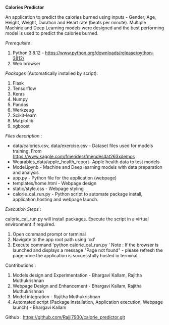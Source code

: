 **Calories Predictor**

An application to predict the calories burned using inputs - Gender, Age, Height, Weight, Duration and Heart rate (beats per minute). 
Multiple Machine and Deep Learning models were designed and the best performing model is used to predict the calories burned.

_Prerequisite_ :
1. Python 3.8.12 - https://www.python.org/downloads/release/python-3812/
2. Web browser

_Packages_ (Automatically installed by script):
1. Flask
2. Tensorflow
3. Keras
4. Numpy
5. Pandas
6. Werkzeug
7. Scikit-learn
8. Matplotlib
9. xgboost

_Files description_ :
- data/calories.csv, data/exercise.csv - Dataset files used for models training. From https://www.kaggle.com/fmendes/fmendesdat263xdemos
- Wearables_data/apple_health_report- Apple health data to test models
- Model.ipynb - Machine and Deep learning models with data preparation and analysis
- app.py - Python file for the application (webpage)
- templates/home.html - Webpage design
- static/style.css - Webpage styling
- calorie_cal_run.py - Python script to automate package install, application hosting and webpage launch.

_Execution Steps_ :

calorie_cal_run.py will install packages. Execute the script in a virtual environment if required. 

1. Open command prompt or terminal
2. Navigate to the app root path using 'cd'
3. Execute command 'python calorie_cal_run.py '
Note : If the browser is launched and displays a message "Page not found" - please refresh the page once the application is successfully hosted in terminal.

Contributions :
1. Models design and Experimentation - Bhargavi Kallam, Rajitha Muthukrishnan
2. Webpage Design and Enhancement - Bhargavi Kallam, Rajitha Muthukrishnan
3. Model integration - Rajitha Muthukrishnan
4. Automated script (Package installation, Application execution, Webpage launch) - Bhargavi Kallam 

Github : https://github.com/Rajji7930/calorie_predictor.git
